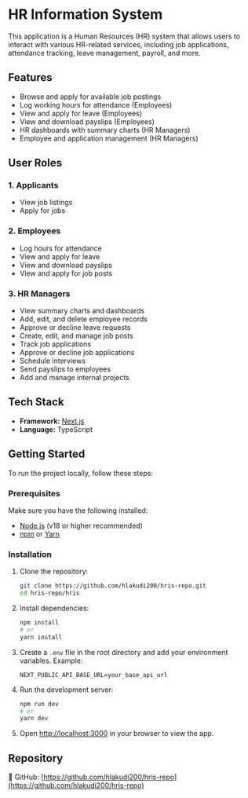 # HR Information System

This application is a Human Resources (HR) system that allows users to interact with various HR-related services, including job applications, attendance tracking, leave management, payroll, and more.

## Features

- Browse and apply for available job postings  
- Log working hours for attendance (Employees)  
- View and apply for leave (Employees)  
- View and download payslips (Employees)  
- HR dashboards with summary charts (HR Managers)  
- Employee and application management (HR Managers)  

## User Roles

### 1. **Applicants**
- View job listings  
- Apply for jobs  

### 2. **Employees**
- Log hours for attendance  
- View and apply for leave  
- View and download payslips  
- View and apply for job posts  

### 3. **HR Managers**
- View summary charts and dashboards  
- Add, edit, and delete employee records  
- Approve or decline leave requests  
- Create, edit, and manage job posts  
- Track job applications  
- Approve or decline job applications  
- Schedule interviews  
- Send payslips to employees  
- Add and manage internal projects  

## Tech Stack

- **Framework:** [Next.js](https://nextjs.org/)  
- **Language:** TypeScript  

## Getting Started

To run the project locally, follow these steps:

### Prerequisites
Make sure you have the following installed:
- [Node.js](https://nodejs.org/) (v18 or higher recommended)
- [npm](https://www.npmjs.com/) or [Yarn](https://yarnpkg.com/)

### Installation

1. Clone the repository:
   ```bash
   git clone https://github.com/hlakudi200/hris-repo.git
   cd hris-repo/hris
   ```

2. Install dependencies:
   ```bash
   npm install
   # or
   yarn install
   ```

3. Create a `.env` file in the root directory and add your environment variables. Example:
   ```
   NEXT_PUBLIC_API_BASE_URL=your_base_api_url
   ```

4. Run the development server:
   ```bash
   npm run dev
   # or
   yarn dev
   ```

5. Open [http://localhost:3000](http://localhost:3000) in your browser to view the app.

## Repository

🔗 GitHub: [https://github.com/hlakudi200/hris-repo](https://github.com/hlakudi200/hris-repo)
